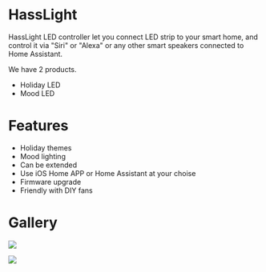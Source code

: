 # HassLight 
HassLight LED controller let you connect LED strip to your smart home, and control it via "Siri" or "Alexa" or any other smart speakers connected to Home Assistant. 

We have 2 products. 
* Holiday LED 
* Mood LED

# Features
 * Holiday themes
 * Mood lighting 
 * Can be extended 
 * Use iOS Home APP or Home Assistant at your choise
 * Firmware upgrade
 * Friendly with DIY fans 

# Gallery

![](https://via.placeholder.com/1024x768.png?text=Holiday+LED)

![](https://via.placeholder.com/1024x768.png?text=Mood+LED)


